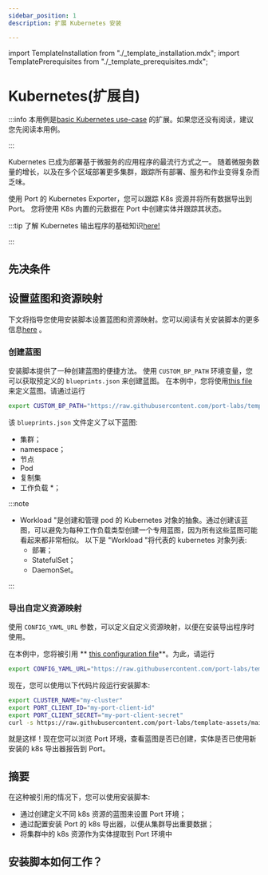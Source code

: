 ```yaml
---
sidebar_position: 1
description: 扩展 Kubernetes 安装

---
```


import TemplateInstallation from "./_template_installation.mdx";
import TemplatePrerequisites from "./_template_prerequisites.mdx";

# Kubernetes(扩展自)

:::info 本用例是[basic Kubernetes use-case](/build-your-software-catalog/sync-data-to-catalog/kubernetes/kubernetes.md) 的扩展。如果您还没有阅读，建议您先阅读本用例。

:::

Kubernetes 已成为部署基于微服务的应用程序的最流行方式之一。 随着微服务数量的增长，以及在多个区域部署更多集群，跟踪所有部署、服务和作业变得复杂而乏味。

使用 Port 的 Kubernetes Exporter，您可以跟踪 K8s 资源并将所有数据导出到 Port。 您将使用 K8s 内置的元数据在 Port 中创建实体并跟踪其状态。

:::tip 了解 Kubernetes 输出程序的基础知识[here!](/build-your-software-catalog/sync-data-to-catalog/kubernetes/kubernetes.md)

:::

## 先决条件

<TemplatePrerequisites />

## 设置蓝图和资源映射

下文将指导您使用安装脚本设置蓝图和资源映射。您可以阅读有关安装脚本的更多信息[here](#how-does-the-installation-script-work) 。

### 创建蓝图

安装脚本提供了一种创建蓝图的便捷方法。 使用 `CUSTOM_BP_PATH` 环境变量，您可以获取预定义的 `blueprints.json` 来创建蓝图。 在本例中，您将使用[this file](https://github.com/port-labs/template-assets/blob/main/kubernetes/blueprints/kubernetes_complete_usecase_bps.json) 来定义蓝图。请通过运行

```bash showLineNumbers
export CUSTOM_BP_PATH="https://raw.githubusercontent.com/port-labs/template-assets/main/kubernetes/blueprints/kubernetes_complete_usecase_bps.json"
```

该 `blueprints.json` 文件定义了以下蓝图: 

* 集群；
* namespace；
* 节点
* Pod
* 复制集
* 工作负载 *；

:::note 

* Workload "是创建和管理 pod 的 Kubernetes 对象的抽象。通过创建该蓝图，可以避免为每种工作负载类型创建一个专用蓝图，因为所有这些蓝图可能看起来都非常相似。
以下是 "Workload "将代表的 kubernetes 对象列表: 
    - 部署；
    - StatefulSet；
    - DaemonSet。

:::

### 导出自定义资源映射

使用 `CONFIG_YAML_URL` 参数，可以定义自定义资源映射，以便在安装导出程序时使用。

在本例中，您将被引用 ** [this configuration file](https://github.com/port-labs/template-assets/blob/main/kubernetes/kubernetes_v1_config.yaml)**。为此，请运行

```bash showLineNumbers
export CONFIG_YAML_URL="https://raw.githubusercontent.com/port-labs/template-assets/main/kubernetes/kubernetes_v1_config.yaml"
```

现在，您可以使用以下代码片段运行安装脚本: 

```bash showLineNumbers
export CLUSTER_NAME="my-cluster"
export PORT_CLIENT_ID="my-port-client-id"
export PORT_CLIENT_SECRET="my-port-client-secret"
curl -s https://raw.githubusercontent.com/port-labs/template-assets/main/kubernetes/install.sh | bash
```

就是这样！现在您可以浏览 Port 环境，查看蓝图是否已创建，实体是否已使用新安装的 k8s 导出器报告到 Port。

## 摘要

在这种被引用的情况下，您可以使用安装脚本: 

* 通过创建定义不同 k8s 资源的蓝图来设置 Port 环境；
* 通过配置安装 Port 的 k8s 导出器，以便从集群导出重要数据；
* 将集群中的 k8s 资源作为实体提取到 Port 环境中

## 安装脚本如何工作？

<TemplateInstallation />